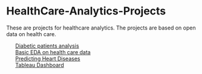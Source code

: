 # HealthCare-Analytics-Projects
These are projects for healthcare analytics. The projects are based on open data on health care.

<ol>
  <a href="https://github.com/adityakumaar/HealthCare-Analytics-Projects/tree/main/Analysis%20of%20Patients%20with%20Diabetes" > Diabetic patients analysis </a> <br>
  <a href="https://github.com/adityakumaar/HealthCare-Analytics-Projects/tree/main/Health%20Care%20Analytics%20-Basic%20EDA%20and%20Visualization" >Basic EDA on health care data</a> <br>
  <a href="https://github.com/adityakumaar/HealthCare-Analytics-Projects/tree/main/Predicting%20Heart%20Diseas" >Predicting Heart Diseases</a> <br>
  <a href="https://github.com/adityakumaar/HealthCare-Analytics-Projects/tree/main/Tableau%20Dashboard%20of%20Covid%2019%20in%20India" >Tableau Dashboard </a> <br>
</ol>
